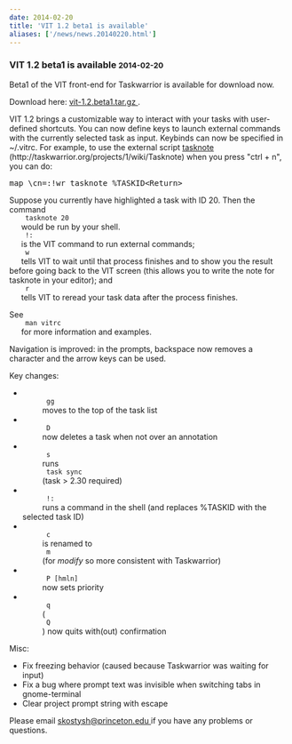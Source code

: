 ```yaml
---
date: 2014-02-20
title: 'VIT 1.2 beta1 is available'
aliases: ['/news/news.20140220.html']
---
```

<div class="col-md-8 main">
 <div class="row">
  <h3>
   VIT 1.2 beta1 is available
   <small>
    2014-02-20
   </small>
  </h3>
  <p>
   Beta1 of the VIT front-end for Taskwarrior is available for download now.
  </p>
  <p>
   Download here:
   <a href="http://taskwarrior.org/download/vit-latest.tar.gz">
    vit-1.2.beta1.tar.gz
   </a>
   .
  </p>
  <p>
   VIT 1.2 brings a customizable way to interact with your tasks with
            user-defined shortcuts. You can now define keys to launch external
            commands with the currently selected task as input. Keybinds can now
            be specified in ~/.vitrc. For example, to use the external script
   <a href="">
    tasknote
   </a>
   (http://taskwarrior.org/projects/1/wiki/Tasknote)
            when you press "ctrl + n", you can do:
   <pre>map \cn=:!wr tasknote %TASKID&lt;Return&gt;</pre>
   Suppose you currently have highlighted a task with ID 20. Then the
            command
   <code>
    tasknote 20
   </code>
   would be run by your shell.
   <code>
    !:
   </code>
   is the VIT command to run external commands;
   <code>
    w
   </code>
   tells VIT to wait until that process finishes and to
            show you the result before going back to the VIT screen (this
            allows you to write the note for tasknote in your editor); and
   <code>
    r
   </code>
   tells VIT to reread your task data after the process
            finishes.
  </p>
  <p>
   See
   <code>
    man vitrc
   </code>
   for more information and examples.
  </p>
  <p>
   Navigation is improved: in the prompts, backspace now removes a
            character and the arrow keys can be used.
  </p>
  <p>
   Key changes:
   <ul>
    <li>
     <code>
      gg
     </code>
     moves to the top of the task list
    </li>
    <li>
     <code>
      D
     </code>
     now deletes a task when not over an annotation
    </li>
    <li>
     <code>
      s
     </code>
     runs
     <code>
      task sync
     </code>
     (task &gt; 2.30 required)
    </li>
    <li>
     <code>
      !:
     </code>
     runs a command in the shell (and replaces %TASKID with the selected task ID)
    </li>
    <li>
     <code>
      c
     </code>
     is renamed to
     <code>
      m
     </code>
     (for
     <em>
      modify
     </em>
     so more consistent with Taskwarrior)
    </li>
    <li>
     <code>
      P [hmln]
     </code>
     now sets priority
    </li>
    <li>
     <code>
      q
     </code>
     (
     <code>
      Q
     </code>
     ) now quits with(out) confirmation
    </li>
   </ul>
  </p>
  <p>
   Misc:
   <ul>
    <li>
     Fix freezing behavior (caused because Taskwarrior was waiting for input)
    </li>
    <li>
     Fix a bug where prompt text was invisible when switching tabs in gnome-terminal
    </li>
    <li>
     Clear project prompt string with escape
    </li>
   </ul>
  </p>
  <p>
   Please email
   <a href="mailto:skostysh@princeton.edu">
    skostysh@princeton.edu
   </a>
   if you have any problems or questions.
  </p>
 </div>
</div>

